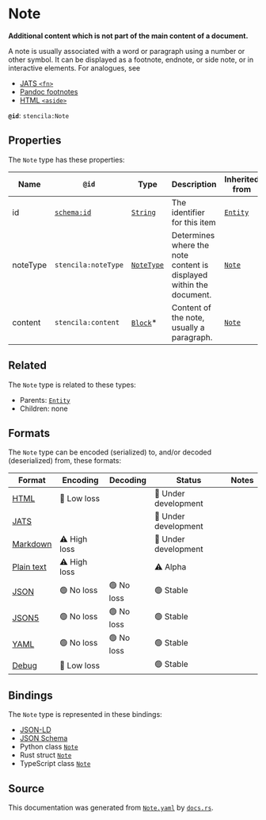 # Note

**Additional content which is not part of the main content of a document.**

A note is usually associated with a word or paragraph using a number or other symbol. 
It can be displayed as a footnote, endnote, or side note, or in interactive elements.
For analogues, see 
- [JATS `<fn>`](https://jats.nlm.nih.gov/publishing/tag-library/1.2/element/fn.html)
- [Pandoc footnotes](https://pandoc.org/MANUAL.html#footnotes)
- [HTML `<aside>`](https://developer.mozilla.org/en-US/docs/Web/HTML/Element/aside)


**`@id`**: `stencila:Note`

## Properties

The `Note` type has these properties:

| Name     | `@id`                                | Type                                                                                                  | Description                                                         | Inherited from                                                                                   |
| -------- | ------------------------------------ | ----------------------------------------------------------------------------------------------------- | ------------------------------------------------------------------- | ------------------------------------------------------------------------------------------------ |
| id       | [`schema:id`](https://schema.org/id) | [`String`](https://github.com/stencila/stencila/blob/main/docs/reference/schema/data/string.md)       | The identifier for this item                                        | [`Entity`](https://github.com/stencila/stencila/blob/main/docs/reference/schema/other/entity.md) |
| noteType | `stencila:noteType`                  | [`NoteType`](https://github.com/stencila/stencila/blob/main/docs/reference/schema/prose/note-type.md) | Determines where the note content is displayed within the document. | [`Note`](https://github.com/stencila/stencila/blob/main/docs/reference/schema/prose/note.md)     |
| content  | `stencila:content`                   | [`Block`](https://github.com/stencila/stencila/blob/main/docs/reference/schema/prose/block.md)*       | Content of the note, usually a paragraph.                           | [`Note`](https://github.com/stencila/stencila/blob/main/docs/reference/schema/prose/note.md)     |

## Related

The `Note` type is related to these types:

- Parents: [`Entity`](https://github.com/stencila/stencila/blob/main/docs/reference/schema/other/entity.md)
- Children: none

## Formats

The `Note` type can be encoded (serialized) to, and/or decoded (deserialized) from, these formats:

| Format                                                                                        | Encoding         | Decoding     | Status                 | Notes |
| --------------------------------------------------------------------------------------------- | ---------------- | ------------ | ---------------------- | ----- |
| [HTML](https://github.com/stencila/stencila/blob/main/docs/reference/formats/html.md)         | 🔷 Low loss       |              | 🚧 Under development    |       |
| [JATS](https://github.com/stencila/stencila/blob/main/docs/reference/formats/jats.md)         |                  |              | 🚧 Under development    |       |
| [Markdown](https://github.com/stencila/stencila/blob/main/docs/reference/formats/markdown.md) | ⚠️ High loss     |              | 🚧 Under development    |       |
| [Plain text](https://github.com/stencila/stencila/blob/main/docs/reference/formats/text.md)   | ⚠️ High loss     |              | ⚠️ Alpha               |       |
| [JSON](https://github.com/stencila/stencila/blob/main/docs/reference/formats/json.md)         | 🟢 No loss        | 🟢 No loss    | 🟢 Stable               |       |
| [JSON5](https://github.com/stencila/stencila/blob/main/docs/reference/formats/json5.md)       | 🟢 No loss        | 🟢 No loss    | 🟢 Stable               |       |
| [YAML](https://github.com/stencila/stencila/blob/main/docs/reference/formats/yaml.md)         | 🟢 No loss        | 🟢 No loss    | 🟢 Stable               |       |
| [Debug](https://github.com/stencila/stencila/blob/main/docs/reference/formats/debug.md)       | 🔷 Low loss       |              | 🟢 Stable               |       |

## Bindings

The `Note` type is represented in these bindings:

- [JSON-LD](https://stencila.dev/Note.jsonld)
- [JSON Schema](https://stencila.dev/Note.schema.json)
- Python class [`Note`](https://github.com/stencila/stencila/blob/main/python/stencila/types/note.py)
- Rust struct [`Note`](https://github.com/stencila/stencila/blob/main/rust/schema/src/types/note.rs)
- TypeScript class [`Note`](https://github.com/stencila/stencila/blob/main/typescript/src/types/Note.ts)

## Source

This documentation was generated from [`Note.yaml`](https://github.com/stencila/stencila/blob/main/schema/Note.yaml) by [`docs.rs`](https://github.com/stencila/stencila/blob/main/rust/schema-gen/src/docs.rs).